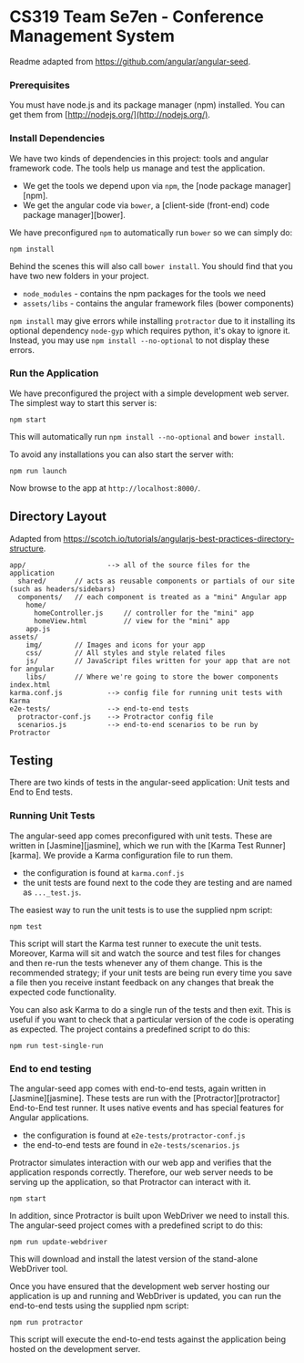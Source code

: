 # CS319 Team Se7en - Conference Management System

Readme adapted from https://github.com/angular/angular-seed.

### Prerequisites

You must have node.js and its package manager (npm) installed. You can get them from [http://nodejs.org/](http://nodejs.org/).

### Install Dependencies

We have two kinds of dependencies in this project: tools and angular framework code.  The tools help us manage and test the application.

* We get the tools we depend upon via `npm`, the [node package manager][npm].
* We get the angular code via `bower`, a [client-side (front-end) code package manager][bower].

We have preconfigured `npm` to automatically run `bower` so we can simply do:

```
npm install
```

Behind the scenes this will also call `bower install`.  You should find that you have two new
folders in your project.

* `node_modules` - contains the npm packages for the tools we need
* `assets/libs` - contains the angular framework files (bower components)

`npm install` may give errors while installing `protractor` due to it installing its optional dependency `node-gyp` which requires python, it's okay to ignore it. Instead, you may use `npm install --no-optional` to not display these errors.

### Run the Application

We have preconfigured the project with a simple development web server.  The simplest way to start this server is:

```
npm start
```

This will automatically run `npm install --no-optional` and `bower install`. 

To avoid any installations you can also start the server with:

```
npm run launch
```

Now browse to the app at `http://localhost:8000/`.

## Directory Layout

Adapted from https://scotch.io/tutorials/angularjs-best-practices-directory-structure.

```
app/                    --> all of the source files for the application
  shared/       // acts as reusable components or partials of our site (such as headers/sidebars)
  components/   // each component is treated as a "mini" Angular app
    home/
      homeController.js     // controller for the "mini" app
      homeView.html         // view for the "mini" app
    app.js
assets/
    img/        // Images and icons for your app
    css/        // All styles and style related files
    js/         // JavaScript files written for your app that are not for angular
    libs/       // Where we're going to store the bower components
index.html
karma.conf.js           --> config file for running unit tests with Karma
e2e-tests/              --> end-to-end tests
  protractor-conf.js    --> Protractor config file
  scenarios.js          --> end-to-end scenarios to be run by Protractor
```

## Testing

There are two kinds of tests in the angular-seed application: Unit tests and End to End tests.

### Running Unit Tests

The angular-seed app comes preconfigured with unit tests. These are written in
[Jasmine][jasmine], which we run with the [Karma Test Runner][karma]. We provide a Karma
configuration file to run them.

* the configuration is found at `karma.conf.js`
* the unit tests are found next to the code they are testing and are named as `..._test.js`.

The easiest way to run the unit tests is to use the supplied npm script:

```
npm test
```

This script will start the Karma test runner to execute the unit tests. Moreover, Karma will sit and
watch the source and test files for changes and then re-run the tests whenever any of them change.
This is the recommended strategy; if your unit tests are being run every time you save a file then
you receive instant feedback on any changes that break the expected code functionality.

You can also ask Karma to do a single run of the tests and then exit.  This is useful if you want to
check that a particular version of the code is operating as expected.  The project contains a
predefined script to do this:

```
npm run test-single-run
```


### End to end testing

The angular-seed app comes with end-to-end tests, again written in [Jasmine][jasmine]. These tests
are run with the [Protractor][protractor] End-to-End test runner.  It uses native events and has
special features for Angular applications.

* the configuration is found at `e2e-tests/protractor-conf.js`
* the end-to-end tests are found in `e2e-tests/scenarios.js`

Protractor simulates interaction with our web app and verifies that the application responds
correctly. Therefore, our web server needs to be serving up the application, so that Protractor
can interact with it.

```
npm start
```

In addition, since Protractor is built upon WebDriver we need to install this.  The angular-seed
project comes with a predefined script to do this:

```
npm run update-webdriver
```

This will download and install the latest version of the stand-alone WebDriver tool.

Once you have ensured that the development web server hosting our application is up and running
and WebDriver is updated, you can run the end-to-end tests using the supplied npm script:

```
npm run protractor
```

This script will execute the end-to-end tests against the application being hosted on the
development server.